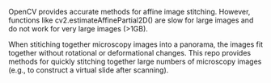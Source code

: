 OpenCV provides accurate methods for affine image stitching. However, functions like cv2.estimateAffinePartial2D() are slow for large images and do not work for very large images (>1GB).

When stitiching together microscopy images into a panorama, the images fit together without rotational or deformational changes. This repo provides methods for quickly stitching together large numbers of microscopy images (e.g., to construct a virtual slide after scanning).

